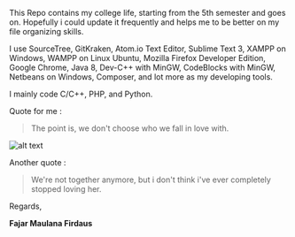 This Repo contains my college life, starting from the 5th semester and goes on. Hopefully i could update it frequently and helps me to be better on my file organizing skills.

I use SourceTree, GitKraken, Atom.io Text Editor, Sublime Text 3, XAMPP on Windows, WAMPP on Linux Ubuntu, Mozilla Firefox Developer Edition, Google Chrome, Java 8, Dev-C++ with MinGW, CodeBlocks with MinGW, Netbeans on Windows, Composer, and lot more as my developing tools.

I mainly code C/C++, PHP, and Python.

Quote for me :
> The point is, we don't choose who we fall in love with.

![alt text](https://raw.githubusercontent.com/sosispanggang/kuliah/master/semangat.jpg "Lovely Girl")

Another quote :
> We're not together anymore, but i don't think i've ever completely stopped loving her.

Regards,

**Fajar Maulana Firdaus**
